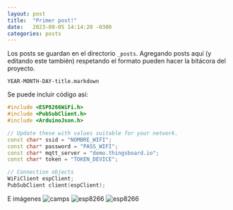 ```yaml
---
layout: post
title:  "Primer post!"
date:   2023-09-05 14:14:20 -0300
categories: posts
---
```

Los posts se guardan en el directorio `_posts`. Agregando posts aquí (y editando este también) respetando el formato pueden hacer la bitácora del proyecto.

`YEAR-MONTH-DAY-title.markdown`

Se puede incluir código así:

```c++
#include <ESP8266WiFi.h>
#include <PubSubClient.h>
#include <ArduinoJson.h>

// Update these with values suitable for your network.
const char* ssid = "NOMBRE_WIFI";
const char* password = "PASS_WIFI";
const char* mqtt_server = "demo.thingsboard.io";
const char* token = "TOKEN_DEVICE";

// Connection objects
WiFiClient espClient;
PubSubClient client(espClient);
```

E imágenes
![camps](https://upload.wikimedia.org/wikipedia/commons/e/ef/Camp_de_les_corts_1930.jpg)
![esp8266](https://upload.wikimedia.org/wikipedia/commons/thumb/7/7e/NodeMCU_DEVKIT_1.0.jpg/1200px-NodeMCU_DEVKIT_1.0.jpg)
![esp8266](https://upload.wikimedia.org/wikipedia/commons/thumb/7/7e/NodeMCU_DEVKIT_1.0.jpg/2880px-NodeMCU_DEVKIT_1.0.jpg)

